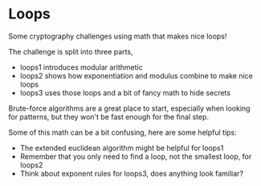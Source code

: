# Loops
Some cryptography challenges using math that makes nice loops!

The challenge is split into three parts,
- loops1 introduces modular arithmetic
- loops2 shows how exponentiation and modulus combine to make nice loops
- loops3 uses those loops and a bit of fancy math to hide secrets

Brute-force algorithms are a great place to start, especially when looking
for patterns, but they won't be fast enough for the final step.

Some of this math can be a bit confusing, here are some helpful tips:
- The extended euclidean algorithm might be helpful for loops1
- Remember that you only need to find a loop, not the smallest loop, for loops2
- Think about exponent rules for loops3, does anything look familiar?